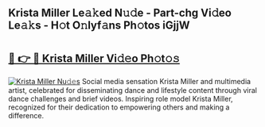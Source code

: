 ## Krista Miller Le𝚊𝚔ed N𝚞𝚍e - Part-chg Vi𝚍eo Le𝚊𝚔s - H𝚘t O𝚗lyf𝚊ns Ph𝚘tos iGjjW

# <h2><a href="http://hf0c7z.feru.top/?c=Krista+Miller">🔗 👉 🔴 Krista Miller Vi𝚍𝚎o Ph𝚘t𝚘𝚜</a></h2>

[![Krista Miller Nu𝚍𝚎s](https://i.imgur.com/0TWrTi3.gif)](http://hf0c7z.feru.top/?c=Krista+Miller)
Social media sensation Krista Miller and multimedia artist, celebrated for disseminating dance and lifestyle content through viral dance challenges and brief videos. Inspiring role model Krista Miller, recognized for their dedication to empowering others and making a difference. 
